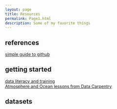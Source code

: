 ```yaml
---
layout: page
title: Resources
permalink: Page1.html
description: Some of my favorite things
---
```


## references
<a href="https://rogerdudler.github.io/git-guide/">simple guide to github</a>

## getting started
<a href="https://datacarpentry.org/">data literacy and training</a>  <br> 
<a href="https://carpentrieslab.github.io/python-aos-lesson/">Atmosphere and Ocean lessons from Data Carpentry</a>  <br> 

## datasets 
